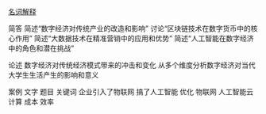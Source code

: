 [名词解释](x/mcjs)

简答
简述“数字经济对传统产业的改造和影响”
讨论“区块链技术在数字货币中的核心作用”
简述“大数据技术在精准营销中的应用和优势”
简述“人工智能在数字经济中的角色和潜在挑战”

论述
数字经济对传统经济模式带来的冲击和变化
从多个维度分析数字经济对当代大学生生活产生的影响和意义

案例
文字 题目 关键词
企业引入了物联网 搞了人工智能
优化
物联网
人工智能云计算
成本 效率
